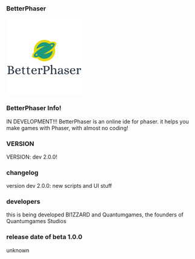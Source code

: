 ### BetterPhaser
![BetterPhaser](https://github.com/Quantumgames-Studios-and-games/BetterPhaser/blob/master/phaser.png "BetterPhaser Logo")
### BetterPhaser Info!
IN DEVELOPMENT!!!
BetterPhaser is an online ide for phaser. it helps you make games with Phaser, with almost no coding!
### VERSION

VERSION: dev 2.0.0!
### changelog
version dev 2.0.0:
new scripts and UI stuff
### developers
this is being developed Bl1ZZARD and Quantumgames, the founders of Quantumgames Studios

### release date of beta 1.0.0
unknown

